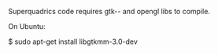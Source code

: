 Superquadrics code requires gtk-- and opengl libs to compile.

On Ubuntu:

$ sudo apt-get install libgtkmm-3.0-dev
